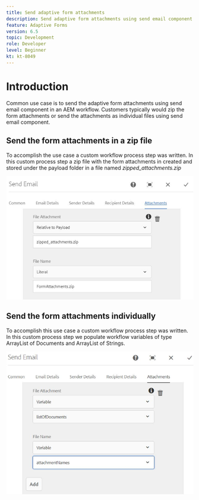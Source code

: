 ```yaml
---
title: Send adaptive form attachments
description: Send adaptive form attachments using send email component
feature: Adaptive Forms
version: 6.5
topic: Development
role: Developer
level: Beginner
kt: kt-8049
---
```


# Introduction



Common use case is to send the adaptive form attachments using send email component in an AEM workflow. 
Customers typically would zip the form attachments or send the attachments as individual files using send email component.

## Send the form attachments in a zip file

To accomplish the use case a custom workflow process step was written. In this custom process step a zip file with the form attachments in created and stored under the payload folder in a file named *zipped_attachments.zip*

![send-form-attachments](assets/send-form-attachments.JPG)

## Send the form attachments individually

To accomplish this use case a custom workflow process step was written. In this custom process step we populate workflow variables of type ArrayList of Documents and ArrayList of Strings.

![send-list-of-documents](assets/send-list-of-documents.JPG)



